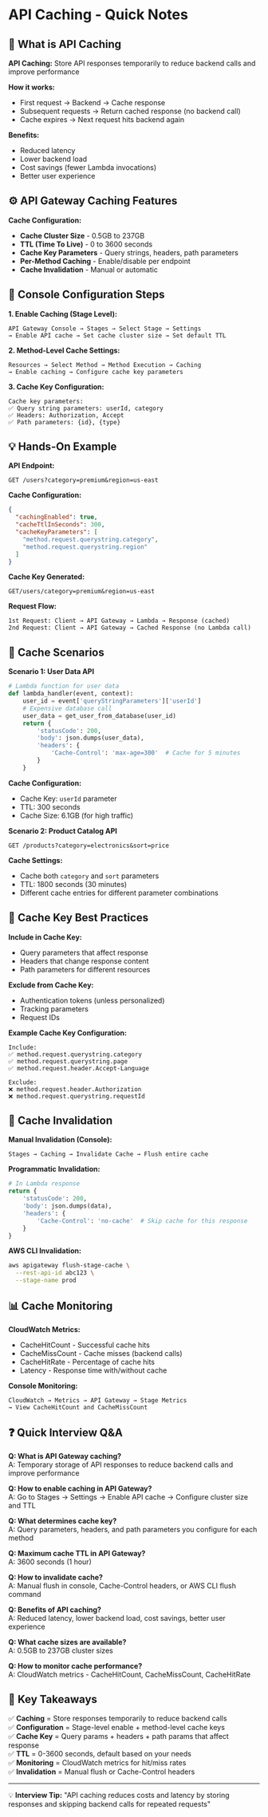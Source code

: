 # API Caching - Quick Notes

## 🏪 What is API Caching

**API Caching:** Store API responses temporarily to reduce backend calls and improve performance

**How it works:**
- First request → Backend → Cache response
- Subsequent requests → Return cached response (no backend call)
- Cache expires → Next request hits backend again

**Benefits:**
- Reduced latency
- Lower backend load
- Cost savings (fewer Lambda invocations)
- Better user experience

## ⚙️ API Gateway Caching Features

**Cache Configuration:**
- **Cache Cluster Size** - 0.5GB to 237GB
- **TTL (Time To Live)** - 0 to 3600 seconds
- **Cache Key Parameters** - Query strings, headers, path parameters
- **Per-Method Caching** - Enable/disable per endpoint
- **Cache Invalidation** - Manual or automatic

## 🔧 Console Configuration Steps

**1. Enable Caching (Stage Level):**
```
API Gateway Console → Stages → Select Stage → Settings
→ Enable API cache → Set cache cluster size → Set default TTL
```

**2. Method-Level Cache Settings:**
```
Resources → Select Method → Method Execution → Caching
→ Enable caching → Configure cache key parameters
```

**3. Cache Key Configuration:**
```
Cache key parameters:
✅ Query string parameters: userId, category
✅ Headers: Authorization, Accept
✅ Path parameters: {id}, {type}
```

## 💡 Hands-On Example

**API Endpoint:**
```
GET /users?category=premium&region=us-east
```

**Cache Configuration:**
```json
{
  "cachingEnabled": true,
  "cacheTtlInSeconds": 300,
  "cacheKeyParameters": [
    "method.request.querystring.category",
    "method.request.querystring.region"
  ]
}
```

**Cache Key Generated:**
```
GET/users/category=premium&region=us-east
```

**Request Flow:**
```
1st Request: Client → API Gateway → Lambda → Response (cached)
2nd Request: Client → API Gateway → Cached Response (no Lambda call)
```

## 🎯 Cache Scenarios

**Scenario 1: User Data API**
```python
# Lambda function for user data
def lambda_handler(event, context):
    user_id = event['queryStringParameters']['userId']
    # Expensive database call
    user_data = get_user_from_database(user_id)
    return {
        'statusCode': 200,
        'body': json.dumps(user_data),
        'headers': {
            'Cache-Control': 'max-age=300'  # Cache for 5 minutes
        }
    }
```

**Cache Configuration:**
- Cache Key: `userId` parameter
- TTL: 300 seconds
- Cache Size: 6.1GB (for high traffic)

**Scenario 2: Product Catalog API**
```
GET /products?category=electronics&sort=price
```

**Cache Settings:**
- Cache both `category` and `sort` parameters
- TTL: 1800 seconds (30 minutes)
- Different cache entries for different parameter combinations

## 🔑 Cache Key Best Practices

**Include in Cache Key:**
- Query parameters that affect response
- Headers that change response content
- Path parameters for different resources

**Exclude from Cache Key:**
- Authentication tokens (unless personalized)
- Tracking parameters
- Request IDs

**Example Cache Key Configuration:**
```
Include:
✅ method.request.querystring.category
✅ method.request.querystring.page
✅ method.request.header.Accept-Language

Exclude:
❌ method.request.header.Authorization
❌ method.request.querystring.requestId
```

## 🚫 Cache Invalidation

**Manual Invalidation (Console):**
```
Stages → Caching → Invalidate Cache → Flush entire cache
```

**Programmatic Invalidation:**
```python
# In Lambda response
return {
    'statusCode': 200,
    'body': json.dumps(data),
    'headers': {
        'Cache-Control': 'no-cache'  # Skip cache for this response
    }
}
```

**AWS CLI Invalidation:**
```bash
aws apigateway flush-stage-cache \
  --rest-api-id abc123 \
  --stage-name prod
```

## 📊 Cache Monitoring

**CloudWatch Metrics:**
- CacheHitCount - Successful cache hits
- CacheMissCount - Cache misses (backend calls)
- CacheHitRate - Percentage of cache hits
- Latency - Response time with/without cache

**Console Monitoring:**
```
CloudWatch → Metrics → API Gateway → Stage Metrics
→ View CacheHitCount and CacheMissCount
```

## ❓ Quick Interview Q&A

**Q: What is API Gateway caching?**  
A: Temporary storage of API responses to reduce backend calls and improve performance

**Q: How to enable caching in API Gateway?**  
A: Go to Stages → Settings → Enable API cache → Configure cluster size and TTL

**Q: What determines cache key?**  
A: Query parameters, headers, and path parameters you configure for each method

**Q: Maximum cache TTL in API Gateway?**  
A: 3600 seconds (1 hour)

**Q: How to invalidate cache?**  
A: Manual flush in console, Cache-Control headers, or AWS CLI flush command

**Q: Benefits of API caching?**  
A: Reduced latency, lower backend load, cost savings, better user experience

**Q: What cache sizes are available?**  
A: 0.5GB to 237GB cluster sizes

**Q: How to monitor cache performance?**  
A: CloudWatch metrics - CacheHitCount, CacheMissCount, CacheHitRate

## 🎯 Key Takeaways

✅ **Caching** = Store responses temporarily to reduce backend calls  
✅ **Configuration** = Stage-level enable + method-level cache keys  
✅ **Cache Key** = Query params + headers + path params that affect response  
✅ **TTL** = 0-3600 seconds, default based on your needs  
✅ **Monitoring** = CloudWatch metrics for hit/miss rates  
✅ **Invalidation** = Manual flush or Cache-Control headers

---
💡 **Interview Tip:** "API caching reduces costs and latency by storing responses and skipping backend calls for repeated requests"